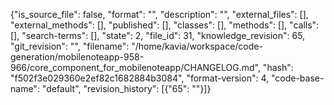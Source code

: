 {"is_source_file": false, "format": "", "description": "", "external_files": [], "external_methods": [], "published": [], "classes": [], "methods": [], "calls": [], "search-terms": [], "state": 2, "file_id": 31, "knowledge_revision": 65, "git_revision": "", "filename": "/home/kavia/workspace/code-generation/mobilenoteapp-958-966/core_component_for_mobilenoteapp/CHANGELOG.md", "hash": "f502f3e029360e2ef82c1682884b3084", "format-version": 4, "code-base-name": "default", "revision_history": [{"65": ""}]}